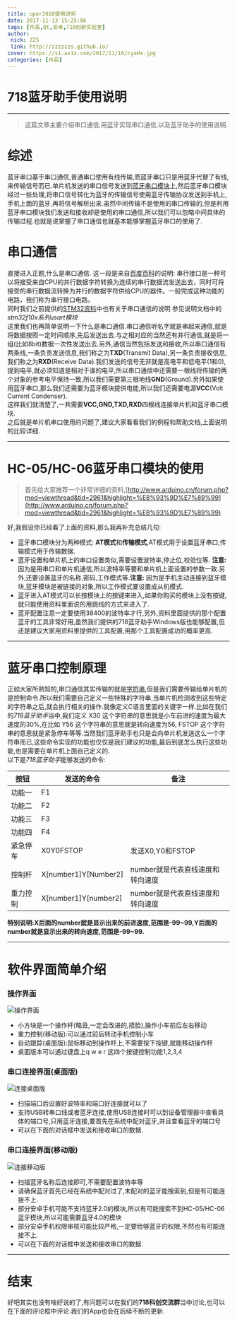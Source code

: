 ```yaml
---
title: uper2018使用说明
date: 2017-11-13 15:25:06
tags: [作品,Qt,安卓,718创新实验室]
author: 
 nick: ZZS
 link: http://zzzzzzs.github.io/
cover: https://s1.ax1x.com/2017/11/16/cyaHx.jpg
categories: [作品]
---
```

# 718蓝牙助手使用说明

***

> 这篇文章主要介绍串口通信,用蓝牙实现串口通信,以及蓝牙助手的使用说明.

# 综述
蓝牙串口基于串口通信,普通串口使用有线传输,而蓝牙串口只是用蓝牙代替了有线,来传输信号而已.单片机发送的串口信号发送到[蓝牙串口模块](https://baike.baidu.com/item/%E8%93%9D%E7%89%99%E4%B8%B2%E5%8F%A3/1415870?fr=aladdin)上,然后蓝牙串口模块经过一些处理,将串口信号转化为蓝牙的传输信号使用蓝牙传输协议发送到手机上,手机上面的蓝牙,再将信号解析出来.虽然中间传输不是使用的串口传输的,但是利用蓝牙串口模块我们发送和接收却是使用的串口通信,所以我们可以忽略中间具体的传输过程.也就是说掌握了串口通信也就基本能够掌握蓝牙串口的使用了.


# 串口通信
直接进入正题,什么是串口通信. 这一段是来自[百度百科](https://baike.baidu.com/item/%E4%B8%B2%E5%8F%A3%E9%80%9A%E4%BF%A1/3775296?fr=aladdin)的说明: 串行接口是一种可以将接受来自CPU的并行数据字符转换为连续的串行数据流发送出去，同时可将接受的串行数据流转换为并行的数据字符供给CPU的器件。一般完成这种功能的电路，我们称为串行接口电路。</br>同时我们之前提供的[STM32资料](/2017/10/30/STM32培训/)中也有关于串口通信的说明
参见说明文档中的*stm32f10x系列usart模块*
</br>这里我们也再简单说明一下什么是串口通信.串口通信听名字就是串起来通信,就是将数据按照一定时间顺序,先后发送出去.与之相对应的当然还有并行通信,就是将一组(比如8bit)数据一次性发送出去.另外,通信当然包括发送和接收,所以串口通信有两条线,一条负责发送信息,我们称之为**TXD**(Transmit Data),另一条负责接收信息,我们称之为**RXD**(Receive Data).我们发送的信号无非就是高电平和低电平(1和0),提到电平,就必须知道是相对于谁的电平,所以串口通信中还需要一根线将传输的两个对象的参考电平保持一致,所以我们需要第三根地线**GND**(Ground).另外如果使用蓝牙串口,那么我们还需要为蓝牙模块提供电能,所以我们还需要电源**VCC**(Volt Current Condenser).
</br>这样我们就清楚了,一共需要**VCC,GND,TXD,RXD**四根线连接单片机和蓝牙串口模块.</br>
之后就是单片机串口使用的问题了,建议大家看看我们的例程和帮助文档,上面说明的比较详细.

***

# HC-05/HC-06蓝牙串口模块的使用
> 首先给大家推荐一个非常详细的资料,[http://www.arduino.cn/forum.php?mod=viewthread&tid=2961&highlight=%E8%93%9D%E7%89%99](http://www.arduino.cn/forum.php?mod=viewthread&tid=2961&highlight=%E8%93%9D%E7%89%99) 

好,我假设你已经看了上面的资料,那么我再补充总结几句:
* 蓝牙串口模块分为两种模式: **AT模式**和**传输模式**,AT模式用于设置蓝牙串口,传输模式用于传输数据.
* 蓝牙设置和单片机上的串口设置类似,需要设置波特率,停止位,校验位等. **注意:** 因为是用串口和单片机通信,所以波特率等要和单片机上面设置的参数一致.另外,还要设置蓝牙的名称,密码,工作模式等.**注意:** 因为是手机主动连接到蓝牙模块,蓝牙模块是被链接的对象,所以工作模式要设置成从机模式. 
* 蓝牙进入AT模式可以长按模块上的按键来进入,如果你购买的模块上没有按键,就只能使用资料里面说的用跳线的方式来进入了.
* 蓝牙配置注意一定要使用38400的波特率才行,另外,资料里面提供的那个配置蓝牙的工具非常好用,虽然我们提供的718蓝牙助手Windows版也能够配置,但还是建议大家用资料里提供的工具配置,用那个工具配置成功的概率更高.

***

# 蓝牙串口控制原理

正如大家所熟知的,串口通信其实传输的就是[字符串](https://baike.baidu.com/item/%E5%AD%97%E7%AC%A6%E4%B8%B2/1017763?fr=aladdin),但是我们需要传输给单片机的是控制命令.所以我们需要自己定义一些特殊的字符串,当单片机检测收到这些特定的字符串之后,就会执行相关的操作.就像定义C语言里面的关键字一样.比如在我们的*718蓝牙助手*当中,我们定义 X30 这个字符串的意思就是小车前进的速度为最大速度的30%,在比如 Y56 这个字符串的意思就是转向速度为56, FSTOP 这个字符串的意思就是紧急停车等等.当然我们蓝牙助手也只是会向单片机发送这么一个字符串而已,这些命令实现的功能也仅仅是我们建议的功能,最后到底怎么执行这些功能,也是需要在单片机上面自己定义的.</br>
以下是*718蓝牙助手*能够发送的命令:

|按钮|发送的命令|备注|
|----|---------|----|
|功能一|F1     |     |
|功能二|F2     |     |
|功能三|F3||
|功能四|F4||
|紧急停车|X0Y0FSTOP|发送X0,Y0和FSTOP|
|控制杆|X[number1]Y[Number2]|number就是代表直线速度和转向速度|
|重力控制|X[number1]Y[number2]|number就是代表直线速度和转向速度|

**特别说明:X后面的number就是显示出来的前进速度,范围是-99~99,Y后面的number就是显示出来的转向速度,范围是-99~99.**

***
# 软件界面简单介绍

### 操作界面
![操作界面](https://s1.ax1x.com/2017/11/17/c5Deg.png)
* 小方块是一个操作杆(略丑,一定会改进的,捂脸),操作小车前后左右移动
* 重力控制(移动版):可以通过前后转动手机控制小车
* 自动跟踪(桌面版):鼠标移动到操作杆上,不需要按下按键,就能移动操作杆
* 桌面版本可以通过键盘上q w e r 这四个按键控制功能1,2,3,4

### 串口连接界面(桌面版)
![连接桌面版](https://s1.ax1x.com/2017/11/17/c50OS.png)
* 扫描端口后设置好波特率和端口好连接就可以了
* 支持USB转串口线或者蓝牙连接,使用USB连接时可以到设备管理器中查看具体的端口号,只用蓝牙连接,要首先在系统中配对蓝牙,并且查看蓝牙的端口号
* 可以在下面的对话框中发送和接收串口的数据.

### 串口连接界面(移动版)
![连接移动版](https://s1.ax1x.com/2017/11/17/c5wy8.png)
* 扫描蓝牙名称后连接即可,不需要配置波特率等
* 请确保蓝牙首先已经在系统中配对过了,未配对的蓝牙能搜索到,但是有可能连接不上.
* 部分安卓手机可能不支持蓝牙2.0的模块,所以有可能搜索不到HC-05/HC-06蓝牙模块,所以可能需要蓝牙4.0的模块
* 部分安卓手机权限审核可能比较严格,一定要给够蓝牙的权限,不然也有可能连接不上.
* 可以在下面的对话框中发送和接收串口的数据.

***
# 结束
好吧其实也没有啥好说的了,有问题可以在我们的**718科创交流群**当中讨论,也可以在下面的评论框中评论.我们的App也会在后续不断的更新.

<!-- UY BEGIN -->
<div id="uyan_frame"></div>
<script type="text/javascript" src="http://v2.uyan.cc/code/uyan.js?uid=2147909"></script>
<!-- UY END -->